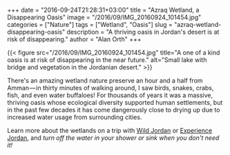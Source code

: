 +++
date = "2016-09-24T21:28:31+03:00"
title = "Azraq Wetland, a Disappearing Oasis"
image = "/2016/09/IMG_20160924_101454.jpg"
categories = ["Nature"]
tags = ["Wetland", "Oasis"]
slug = "azraq-wetland-disappearing-oasis"
description = "A thriving oasis in Jordan's desert is at risk of disappearing."
author = "Alan Orth"
+++

{{< figure src="/2016/09/IMG_20160924_101454.jpg" title="A one of a kind oasis is at risk of disappearing in the near future." alt="Small lake with bridge and vegetation in the Jordanian desert." >}}

There's an amazing wetland nature preserve an hour and a half from Amman — in thirty minutes of walking around, I saw birds, snakes, crabs, fish, and even water buffaloes! For thousands of years it was a massive, thriving oasis whose ecological diversity supported human settlements, but in the past few decades it has come dangerously close to drying up due to increased water usage from surrounding cities.

Learn more about the wetlands on a trip with [Wild Jordan](http://wildjordan.com/) or [Experience Jordan](http://experiencejordan.com/), and *turn off the water in your shower or sink when you don't need it!*
